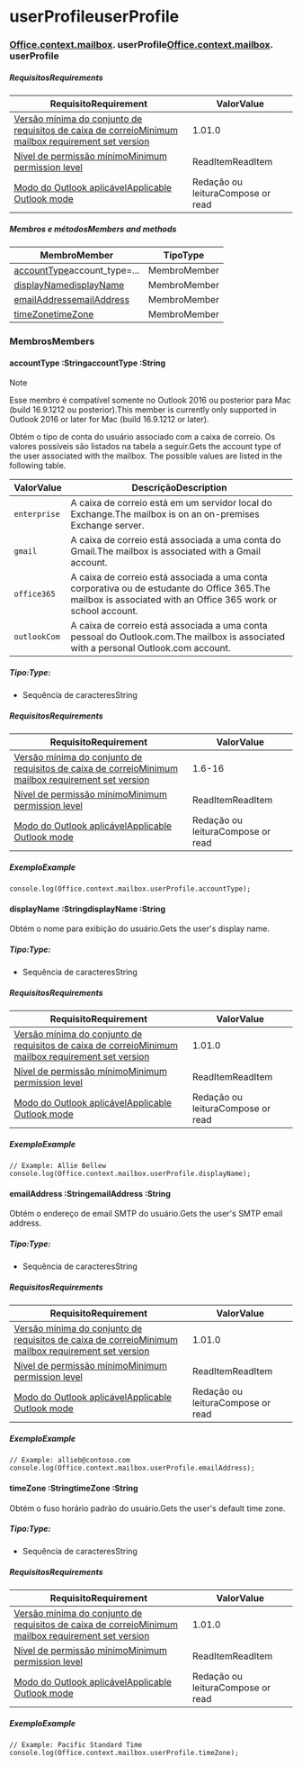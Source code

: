 
# <a name="userprofile"></a><span data-ttu-id="b4d54-101">userProfile</span><span class="sxs-lookup"><span data-stu-id="b4d54-101">userProfile</span></span>

### <span data-ttu-id="b4d54-p101">[Office](Office.md)[.context](Office.context.md)[.mailbox](Office.context.mailbox.md). userProfile</span><span class="sxs-lookup"><span data-stu-id="b4d54-p101">[Office](Office.md)[.context](Office.context.md)[.mailbox](Office.context.mailbox.md). userProfile</span></span>

##### <a name="requirements"></a><span data-ttu-id="b4d54-104">Requisitos</span><span class="sxs-lookup"><span data-stu-id="b4d54-104">Requirements</span></span>

|<span data-ttu-id="b4d54-105">Requisito</span><span class="sxs-lookup"><span data-stu-id="b4d54-105">Requirement</span></span>| <span data-ttu-id="b4d54-106">Valor</span><span class="sxs-lookup"><span data-stu-id="b4d54-106">Value</span></span>|
|---|---|
|[<span data-ttu-id="b4d54-107">Versão mínima do conjunto de requisitos de caixa de correio</span><span class="sxs-lookup"><span data-stu-id="b4d54-107">Minimum mailbox requirement set version</span></span>](/office/dev/add-ins/reference/requirement-sets/outlook-api-requirement-sets)| <span data-ttu-id="b4d54-108">1.0</span><span class="sxs-lookup"><span data-stu-id="b4d54-108">1.0</span></span>|
|[<span data-ttu-id="b4d54-109">Nível de permissão mínimo</span><span class="sxs-lookup"><span data-stu-id="b4d54-109">Minimum permission level</span></span>](https://docs.microsoft.com/outlook/add-ins/understanding-outlook-add-in-permissions)| <span data-ttu-id="b4d54-110">ReadItem</span><span class="sxs-lookup"><span data-stu-id="b4d54-110">ReadItem</span></span>|
|[<span data-ttu-id="b4d54-111">Modo do Outlook aplicável</span><span class="sxs-lookup"><span data-stu-id="b4d54-111">Applicable Outlook mode</span></span>](https://docs.microsoft.com/outlook/add-ins/#extension-points)| <span data-ttu-id="b4d54-112">Redação ou leitura</span><span class="sxs-lookup"><span data-stu-id="b4d54-112">Compose or read</span></span>|

##### <a name="members-and-methods"></a><span data-ttu-id="b4d54-113">Membros e métodos</span><span class="sxs-lookup"><span data-stu-id="b4d54-113">Members and methods</span></span>

| <span data-ttu-id="b4d54-114">Membro</span><span class="sxs-lookup"><span data-stu-id="b4d54-114">Member</span></span> | <span data-ttu-id="b4d54-115">Tipo</span><span class="sxs-lookup"><span data-stu-id="b4d54-115">Type</span></span> |
|--------|------|
| <span data-ttu-id="b4d54-116">[accountType](#accounttype-string)</span><span class="sxs-lookup"><span data-stu-id="b4d54-116">[](#accounttype-string)account_type=...</span></span> | <span data-ttu-id="b4d54-117">Membro</span><span class="sxs-lookup"><span data-stu-id="b4d54-117">Member</span></span> |
| [<span data-ttu-id="b4d54-118">displayName</span><span class="sxs-lookup"><span data-stu-id="b4d54-118">displayName</span></span>](#displayname-string) | <span data-ttu-id="b4d54-119">Membro</span><span class="sxs-lookup"><span data-stu-id="b4d54-119">Member</span></span> |
| [<span data-ttu-id="b4d54-120">emailAddress</span><span class="sxs-lookup"><span data-stu-id="b4d54-120">emailAddress</span></span>](#emailaddress-string) | <span data-ttu-id="b4d54-121">Membro</span><span class="sxs-lookup"><span data-stu-id="b4d54-121">Member</span></span> |
| [<span data-ttu-id="b4d54-122">timeZone</span><span class="sxs-lookup"><span data-stu-id="b4d54-122">timeZone</span></span>](#timezone-string) | <span data-ttu-id="b4d54-123">Membro</span><span class="sxs-lookup"><span data-stu-id="b4d54-123">Member</span></span> |

### <a name="members"></a><span data-ttu-id="b4d54-124">Membros</span><span class="sxs-lookup"><span data-stu-id="b4d54-124">Members</span></span>

####  <a name="accounttype-string"></a><span data-ttu-id="b4d54-125">accountType :String</span><span class="sxs-lookup"><span data-stu-id="b4d54-125">accountType :String</span></span>

> [!NOTE]
> <span data-ttu-id="b4d54-126">Esse membro é compatível somente no Outlook 2016 ou posterior para Mac (build 16.9.1212 ou posterior).</span><span class="sxs-lookup"><span data-stu-id="b4d54-126">This member is currently only supported in Outlook 2016 or later for Mac (build 16.9.1212 or later).</span></span>

<span data-ttu-id="b4d54-p102">Obtém o tipo de conta do usuário associado com a caixa de correio. Os valores possíveis são listados na tabela a seguir.</span><span class="sxs-lookup"><span data-stu-id="b4d54-p102">Gets the account type of the user associated with the mailbox. The possible values are listed in the following table.</span></span>

| <span data-ttu-id="b4d54-129">Valor</span><span class="sxs-lookup"><span data-stu-id="b4d54-129">Value</span></span> | <span data-ttu-id="b4d54-130">Descrição</span><span class="sxs-lookup"><span data-stu-id="b4d54-130">Description</span></span> |
|-------|-------------|
| `enterprise` | <span data-ttu-id="b4d54-131">A caixa de correio está em um servidor local do Exchange.</span><span class="sxs-lookup"><span data-stu-id="b4d54-131">The mailbox is on an on-premises Exchange server.</span></span> |
| `gmail` | <span data-ttu-id="b4d54-132">A caixa de correio está associada a uma conta do Gmail.</span><span class="sxs-lookup"><span data-stu-id="b4d54-132">The mailbox is associated with a Gmail account.</span></span> |
| `office365` | <span data-ttu-id="b4d54-133">A caixa de correio está associada a uma conta corporativa ou de estudante do Office 365.</span><span class="sxs-lookup"><span data-stu-id="b4d54-133">The mailbox is associated with an Office 365 work or school account.</span></span> |
| `outlookCom` | <span data-ttu-id="b4d54-134">A caixa de correio está associada a uma conta pessoal do Outlook.com.</span><span class="sxs-lookup"><span data-stu-id="b4d54-134">The mailbox is associated with a personal Outlook.com account.</span></span> |

##### <a name="type"></a><span data-ttu-id="b4d54-135">Tipo:</span><span class="sxs-lookup"><span data-stu-id="b4d54-135">Type:</span></span>

*   <span data-ttu-id="b4d54-136">Sequência de caracteres</span><span class="sxs-lookup"><span data-stu-id="b4d54-136">String</span></span>

##### <a name="requirements"></a><span data-ttu-id="b4d54-137">Requisitos</span><span class="sxs-lookup"><span data-stu-id="b4d54-137">Requirements</span></span>

|<span data-ttu-id="b4d54-138">Requisito</span><span class="sxs-lookup"><span data-stu-id="b4d54-138">Requirement</span></span>| <span data-ttu-id="b4d54-139">Valor</span><span class="sxs-lookup"><span data-stu-id="b4d54-139">Value</span></span>|
|---|---|
|[<span data-ttu-id="b4d54-140">Versão mínima do conjunto de requisitos de caixa de correio</span><span class="sxs-lookup"><span data-stu-id="b4d54-140">Minimum mailbox requirement set version</span></span>](/office/dev/add-ins/reference/requirement-sets/outlook-api-requirement-sets)| <span data-ttu-id="b4d54-141">1.6</span><span class="sxs-lookup"><span data-stu-id="b4d54-141">-16</span></span> |
|[<span data-ttu-id="b4d54-142">Nível de permissão mínimo</span><span class="sxs-lookup"><span data-stu-id="b4d54-142">Minimum permission level</span></span>](https://docs.microsoft.com/outlook/add-ins/understanding-outlook-add-in-permissions)| <span data-ttu-id="b4d54-143">ReadItem</span><span class="sxs-lookup"><span data-stu-id="b4d54-143">ReadItem</span></span>|
|[<span data-ttu-id="b4d54-144">Modo do Outlook aplicável</span><span class="sxs-lookup"><span data-stu-id="b4d54-144">Applicable Outlook mode</span></span>](https://docs.microsoft.com/outlook/add-ins/#extension-points)| <span data-ttu-id="b4d54-145">Redação ou leitura</span><span class="sxs-lookup"><span data-stu-id="b4d54-145">Compose or read</span></span>|

##### <a name="example"></a><span data-ttu-id="b4d54-146">Exemplo</span><span class="sxs-lookup"><span data-stu-id="b4d54-146">Example</span></span>

```
console.log(Office.context.mailbox.userProfile.accountType);
```

####  <a name="displayname-string"></a><span data-ttu-id="b4d54-147">displayName :String</span><span class="sxs-lookup"><span data-stu-id="b4d54-147">displayName :String</span></span>

<span data-ttu-id="b4d54-148">Obtém o nome para exibição do usuário.</span><span class="sxs-lookup"><span data-stu-id="b4d54-148">Gets the user's display name.</span></span>

##### <a name="type"></a><span data-ttu-id="b4d54-149">Tipo:</span><span class="sxs-lookup"><span data-stu-id="b4d54-149">Type:</span></span>

*   <span data-ttu-id="b4d54-150">Sequência de caracteres</span><span class="sxs-lookup"><span data-stu-id="b4d54-150">String</span></span>

##### <a name="requirements"></a><span data-ttu-id="b4d54-151">Requisitos</span><span class="sxs-lookup"><span data-stu-id="b4d54-151">Requirements</span></span>

|<span data-ttu-id="b4d54-152">Requisito</span><span class="sxs-lookup"><span data-stu-id="b4d54-152">Requirement</span></span>| <span data-ttu-id="b4d54-153">Valor</span><span class="sxs-lookup"><span data-stu-id="b4d54-153">Value</span></span>|
|---|---|
|[<span data-ttu-id="b4d54-154">Versão mínima do conjunto de requisitos de caixa de correio</span><span class="sxs-lookup"><span data-stu-id="b4d54-154">Minimum mailbox requirement set version</span></span>](/office/dev/add-ins/reference/requirement-sets/outlook-api-requirement-sets)| <span data-ttu-id="b4d54-155">1.0</span><span class="sxs-lookup"><span data-stu-id="b4d54-155">1.0</span></span>|
|[<span data-ttu-id="b4d54-156">Nível de permissão mínimo</span><span class="sxs-lookup"><span data-stu-id="b4d54-156">Minimum permission level</span></span>](https://docs.microsoft.com/outlook/add-ins/understanding-outlook-add-in-permissions)| <span data-ttu-id="b4d54-157">ReadItem</span><span class="sxs-lookup"><span data-stu-id="b4d54-157">ReadItem</span></span>|
|[<span data-ttu-id="b4d54-158">Modo do Outlook aplicável</span><span class="sxs-lookup"><span data-stu-id="b4d54-158">Applicable Outlook mode</span></span>](https://docs.microsoft.com/outlook/add-ins/#extension-points)| <span data-ttu-id="b4d54-159">Redação ou leitura</span><span class="sxs-lookup"><span data-stu-id="b4d54-159">Compose or read</span></span>|

##### <a name="example"></a><span data-ttu-id="b4d54-160">Exemplo</span><span class="sxs-lookup"><span data-stu-id="b4d54-160">Example</span></span>

```
// Example: Allie Bellew
console.log(Office.context.mailbox.userProfile.displayName);
```

####  <a name="emailaddress-string"></a><span data-ttu-id="b4d54-161">emailAddress :String</span><span class="sxs-lookup"><span data-stu-id="b4d54-161">emailAddress :String</span></span>

<span data-ttu-id="b4d54-162">Obtém o endereço de email SMTP do usuário.</span><span class="sxs-lookup"><span data-stu-id="b4d54-162">Gets the user's SMTP email address.</span></span>

##### <a name="type"></a><span data-ttu-id="b4d54-163">Tipo:</span><span class="sxs-lookup"><span data-stu-id="b4d54-163">Type:</span></span>

*   <span data-ttu-id="b4d54-164">Sequência de caracteres</span><span class="sxs-lookup"><span data-stu-id="b4d54-164">String</span></span>

##### <a name="requirements"></a><span data-ttu-id="b4d54-165">Requisitos</span><span class="sxs-lookup"><span data-stu-id="b4d54-165">Requirements</span></span>

|<span data-ttu-id="b4d54-166">Requisito</span><span class="sxs-lookup"><span data-stu-id="b4d54-166">Requirement</span></span>| <span data-ttu-id="b4d54-167">Valor</span><span class="sxs-lookup"><span data-stu-id="b4d54-167">Value</span></span>|
|---|---|
|[<span data-ttu-id="b4d54-168">Versão mínima do conjunto de requisitos de caixa de correio</span><span class="sxs-lookup"><span data-stu-id="b4d54-168">Minimum mailbox requirement set version</span></span>](/office/dev/add-ins/reference/requirement-sets/outlook-api-requirement-sets)| <span data-ttu-id="b4d54-169">1.0</span><span class="sxs-lookup"><span data-stu-id="b4d54-169">1.0</span></span>|
|[<span data-ttu-id="b4d54-170">Nível de permissão mínimo</span><span class="sxs-lookup"><span data-stu-id="b4d54-170">Minimum permission level</span></span>](https://docs.microsoft.com/outlook/add-ins/understanding-outlook-add-in-permissions)| <span data-ttu-id="b4d54-171">ReadItem</span><span class="sxs-lookup"><span data-stu-id="b4d54-171">ReadItem</span></span>|
|[<span data-ttu-id="b4d54-172">Modo do Outlook aplicável</span><span class="sxs-lookup"><span data-stu-id="b4d54-172">Applicable Outlook mode</span></span>](https://docs.microsoft.com/outlook/add-ins/#extension-points)| <span data-ttu-id="b4d54-173">Redação ou leitura</span><span class="sxs-lookup"><span data-stu-id="b4d54-173">Compose or read</span></span>|

##### <a name="example"></a><span data-ttu-id="b4d54-174">Exemplo</span><span class="sxs-lookup"><span data-stu-id="b4d54-174">Example</span></span>

```
// Example: allieb@contoso.com
console.log(Office.context.mailbox.userProfile.emailAddress);
```

####  <a name="timezone-string"></a><span data-ttu-id="b4d54-175">timeZone :String</span><span class="sxs-lookup"><span data-stu-id="b4d54-175">timeZone :String</span></span>

<span data-ttu-id="b4d54-176">Obtém o fuso horário padrão do usuário.</span><span class="sxs-lookup"><span data-stu-id="b4d54-176">Gets the user's default time zone.</span></span>

##### <a name="type"></a><span data-ttu-id="b4d54-177">Tipo:</span><span class="sxs-lookup"><span data-stu-id="b4d54-177">Type:</span></span>

*   <span data-ttu-id="b4d54-178">Sequência de caracteres</span><span class="sxs-lookup"><span data-stu-id="b4d54-178">String</span></span>

##### <a name="requirements"></a><span data-ttu-id="b4d54-179">Requisitos</span><span class="sxs-lookup"><span data-stu-id="b4d54-179">Requirements</span></span>

|<span data-ttu-id="b4d54-180">Requisito</span><span class="sxs-lookup"><span data-stu-id="b4d54-180">Requirement</span></span>| <span data-ttu-id="b4d54-181">Valor</span><span class="sxs-lookup"><span data-stu-id="b4d54-181">Value</span></span>|
|---|---|
|[<span data-ttu-id="b4d54-182">Versão mínima do conjunto de requisitos de caixa de correio</span><span class="sxs-lookup"><span data-stu-id="b4d54-182">Minimum mailbox requirement set version</span></span>](/office/dev/add-ins/reference/requirement-sets/outlook-api-requirement-sets)| <span data-ttu-id="b4d54-183">1.0</span><span class="sxs-lookup"><span data-stu-id="b4d54-183">1.0</span></span>|
|[<span data-ttu-id="b4d54-184">Nível de permissão mínimo</span><span class="sxs-lookup"><span data-stu-id="b4d54-184">Minimum permission level</span></span>](https://docs.microsoft.com/outlook/add-ins/understanding-outlook-add-in-permissions)| <span data-ttu-id="b4d54-185">ReadItem</span><span class="sxs-lookup"><span data-stu-id="b4d54-185">ReadItem</span></span>|
|[<span data-ttu-id="b4d54-186">Modo do Outlook aplicável</span><span class="sxs-lookup"><span data-stu-id="b4d54-186">Applicable Outlook mode</span></span>](https://docs.microsoft.com/outlook/add-ins/#extension-points)| <span data-ttu-id="b4d54-187">Redação ou leitura</span><span class="sxs-lookup"><span data-stu-id="b4d54-187">Compose or read</span></span>|

##### <a name="example"></a><span data-ttu-id="b4d54-188">Exemplo</span><span class="sxs-lookup"><span data-stu-id="b4d54-188">Example</span></span>

```
// Example: Pacific Standard Time
console.log(Office.context.mailbox.userProfile.timeZone);
```